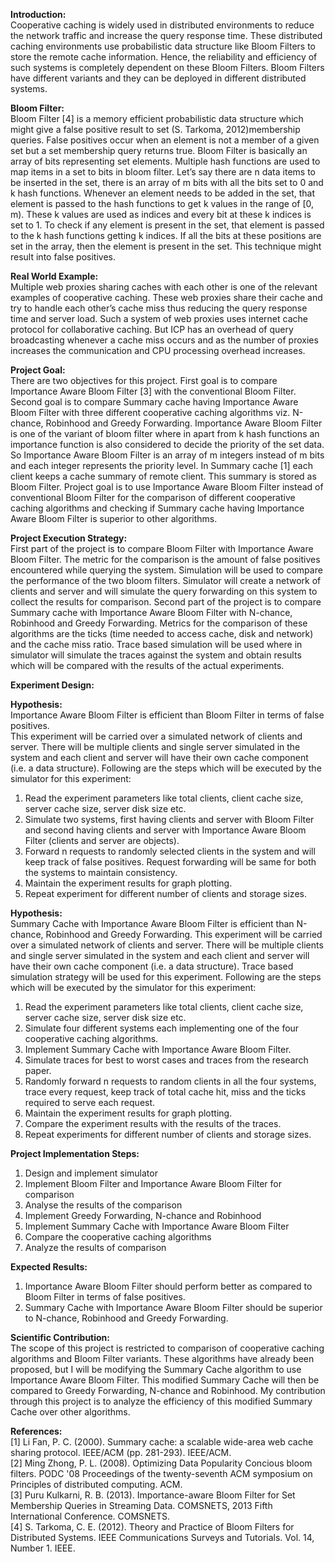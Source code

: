 <b>Introduction:</b><br/>
	Cooperative caching is widely used in distributed environments to reduce the network traffic and increase the query response time. These distributed caching environments use probabilistic data structure like Bloom Filters to store the remote cache information. Hence, the reliability and efficiency of such systems is completely dependent on these Bloom Filters. Bloom Filters have different variants and they can be deployed in different distributed systems. 

<b>Bloom Filter:</b><br/>
	Bloom Filter [4] is a memory efficient probabilistic data structure which might give a false positive result to set (S. Tarkoma, 2012)membership queries. False positives occur when an element is not a member of a given set but a set membership query returns true. Bloom Filter is basically an array of bits representing set elements. Multiple hash functions are used to map items in a set to bits in bloom filter. Let’s say there are n data items to be inserted in the set, there is an array of m bits with all the bits set to 0 and k hash functions. Whenever an element needs to be added in the set, that element is passed to the hash functions to get k values in the range of [0, m). These k values are used as indices and every bit at these k indices is set to 1. To check if any element is present in the set, that element is passed to the k hash functions getting k indices. If all the bits at these positions are set in the array, then the element is present in the set. This technique might result into false positives.  

<b>Real World Example:</b><br/>
	Multiple web proxies sharing caches with each other is one of the relevant examples of cooperative caching. These web proxies share their cache and try to handle each other’s cache miss thus reducing the query response time and server load. Such a system of web proxies uses internet cache protocol for collaborative caching. But ICP has an overhead of query broadcasting whenever a cache miss occurs and as the number of proxies increases the communication and CPU processing overhead increases.


<b>Project Goal:</b><br/>
	There are two objectives for this project. First goal is to compare Importance Aware Bloom Filter [3] with the conventional Bloom Filter. Second goal is to compare Summary cache having Importance Aware Bloom Filter with three different cooperative caching algorithms viz. N-chance, Robinhood and Greedy Forwarding.
	Importance Aware Bloom Filter is one of the variant of bloom filter where in apart from k hash functions an importance function is also considered to decide the priority of the set data. So Importance Aware Bloom Filter is an array of m integers instead of m bits and each integer represents the priority level.
	In Summary cache [1] each client keeps a cache summary of remote client. This summary is stored as Bloom Filter. Project goal is to use Importance Aware Bloom Filter instead of conventional Bloom Filter for the comparison of different cooperative caching algorithms and checking if Summary cache having Importance Aware Bloom Filter is superior to other algorithms.

<b>Project Execution Strategy:</b><br/>
	First part of the project is to compare Bloom Filter with Importance Aware Bloom Filter. The metric for the comparison is the amount of false positives encountered while querying the system. Simulation will be used to compare the performance of the two bloom filters. Simulator will create a network of clients and server and will simulate the query forwarding on this system to collect the results for comparison.
	Second part of the project is to compare Summary cache with Importance Aware Bloom Filter with N-chance, Robinhood and Greedy Forwarding. Metrics for the comparison of these algorithms are the ticks (time needed to access cache, disk and network) and the cache miss ratio. Trace based simulation will be used where in simulator will simulate the traces against the system and obtain results which will be compared with the results of the actual experiments.

<b>Experiment Design:</b><br/>

<b>Hypothesis:</b><br/> Importance Aware Bloom Filter is efficient than Bloom Filter in terms of false positives.	
	This experiment will be carried over a simulated network of clients and server. There will be multiple clients and single server simulated in the system and each client and server will have their own cache component (i.e. a data structure).  Following are the steps which will be executed by the simulator for this experiment:

1. Read the experiment parameters like total clients, client cache size, server cache size, server disk size etc.
2. Simulate two systems, first having clients and server with Bloom Filter and second having clients and server with Importance Aware Bloom Filter (clients and server are objects).
3. Forward n requests to randomly selected clients in the system and will keep track of false positives. Request forwarding will be same for both the systems to maintain consistency.
4. Maintain the experiment results for graph plotting.
5. Repeat experiment for different number of clients and storage sizes.

<b>Hypothesis:</b><br/> Summary Cache with Importance Aware Bloom Filter is efficient than N-chance, Robinhood and Greedy Forwarding.
	This experiment will be carried over a simulated network of clients and server. There will be multiple clients and single server simulated in the system and each client and server will have their own cache component (i.e. a data structure). Trace based simulation strategy will be used for this experiment. Following are the steps which will be executed by the simulator for this experiment:

1. Read the experiment parameters like total clients, client cache size, server cache size, server disk size etc.
2. Simulate four different systems each implementing one of the four cooperative caching algorithms.
3. Implement Summary Cache with Importance Aware Bloom Filter.
4. Simulate traces for best to worst cases and traces from the research paper.
5. Randomly forward n requests to random clients in all the four systems, trace every request, keep track of total cache hit, miss and the ticks required to serve each request.
6. Maintain the experiment results for graph plotting.
7. Compare the experiment results with the results of the traces.
8. Repeat experiments for different number of clients and storage sizes.

<b>Project Implementation Steps:</b>

1. Design and implement simulator
2. Implement Bloom Filter and Importance Aware Bloom Filter for comparison
3. Analyse the results of the comparison
4. Implement Greedy Forwarding, N-chance and Robinhood
5. Implement Summary Cache with Importance Aware Bloom Filter
6. Compare the cooperative caching algorithms
7. Analyze the results of comparison

<b>Expected Results:</b>

1. Importance Aware Bloom Filter should perform better as compared to Bloom Filter in terms of false positives.
2. Summary Cache with Importance Aware Bloom Filter should be superior to N-chance, Robinhood and Greedy Forwarding.

<b>Scientific Contribution:</b><br/>
	The scope of this project is restricted to comparison of cooperative caching algorithms and Bloom Filter variants. These algorithms have already been proposed, but I will be modifying the Summary Cache algorithm to use Importance Aware Bloom Filter. This modified Summary Cache will then be compared to Greedy Forwarding, N-chance and Robinhood. My contribution through this project is to analyze the efficiency of this modified Summary Cache over other algorithms.

<b>References:</b><br/>
[1] Li Fan, P. C. (2000). Summary cache: a scalable wide-area web cache sharing protocol. IEEE/ACM (pp. 281-293). IEEE/ACM.<br/>
[2] Ming Zhong, P. L. (2008). Optimizing Data Popularity Concious bloom filters. PODC '08 Proceedings of the twenty-seventh ACM symposium on Principles of distributed computing. ACM.<br/>
[3] Puru Kulkarni, R. B. (2013). Importance-aware Bloom Filter for Set Membership Queries in Streaming Data. COMSNETS, 2013 Fifth International Conference. COMSNETS.<br/>
[4] S. Tarkoma, C. E. (2012). Theory and Practice of Bloom Filters for Distributed Systems. IEEE Communications Surveys and Tutorials. Vol. 14, Number 1. IEEE.

